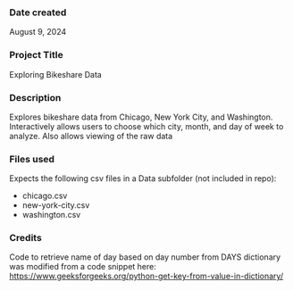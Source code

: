 ### Date created
August 9, 2024

### Project Title
Exploring Bikeshare Data

### Description
Explores bikeshare data from Chicago, New York City, and Washington. Interactively allows users to choose which city, month, and day of week to analyze. Also allows viewing of the raw data

### Files used
Expects the following csv files in a Data subfolder (not included in repo):
- chicago.csv
- new-york-city.csv
- washington.csv

### Credits
Code to retrieve name of day based on day number from DAYS dictionary was modified from a code snippet here: https://www.geeksforgeeks.org/python-get-key-from-value-in-dictionary/


